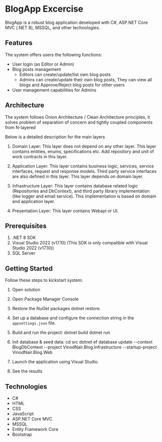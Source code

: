 # BlogApp Excercise

BlogApp is a robust blog application developed with C#, ASP.NET Core MVC (.NET 8), MSSQL, and other technologies. 

## Features
The system offers users the following functions:

- User login (as Editor or Admin)
- Blog posts management
   + Editors can create/update/list own blog posts
   + Admins can create/update their own blog posts, They can view all blogs and Approve/Reject blog posts for other users
- User management capabilities for Admins

## Architecture
The system follows Onion Architecture / Clean Architecture principles, it solves problem of separation of concern and tightly coupled components from N-layered

Below is a detailed description for the main layers
1. Domain Layer:
	  This layer does not depend on any other layer. This layer contains entities, enums, specifications etc.
	  Add repository and unit of work contracts in this layer.

2. Application Layer:
	  This layer contains business logic, services, service interfaces, request and response models.
	  Third party service interfaces are also defined in this layer.
	  This layer depends on domain layer.

3. Infrastructure Layer:
	  This layer contains database related logic (Repositories and DbContext), and third party library implementation (like logger and email service).
	  This implementation is based on domain and application layer.

4. Presentation Layer:
	 This layer contains Webapi or UI.

## Prerequisites

1. .NET 8 SDK
2. Visual Studio 2022 (v17.10) (This SDK is only compatible with Visual Studio 2022 (v17.10))
3. SQL Server


## Getting Started

Follow these steps to kickstart system:
1. Open solution
2. Open Package Manager Console
3. Restore the NuGet packages 
	dotnet restore.
4. Set up a database and configure the connection string in the `appsettings.json` file.
5. Build and run the project:
	dotnet build
	dotnet run
6. Init database & seed data:
	cd src
	dotnet ef database update --context BlogDbContext --project VinodNair.Blog.Infrastructure --startup-project VinodNair.Blog.Web 
	
7. Launch the application using Visual Studio.
8. See the results

## Technologies

- C#
- HTML
- CSS
- JavaScript
- ASP.NET Core MVC
- MSSQL
- Entity Framework Core
- Bootstrap
